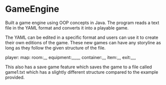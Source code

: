 # GameEngine
Built a game engine using OOP concepts in Java. The program reads a text file in the YAML format and converts it into a playable game.

The YAML can be edited in a specific format and users can use it to create their own editions of the game. These new games can have any storyline as long as they follow the given structure of the file.

 player:<player name>
 map:<map id>
 room:<id>,<name>,<description>,<hidden>
 equipment:<id>,<name>,<description>,<hidden>,<use action>,<use
 target>,<use result>,<use description>
 container:<id>,<name>,<description>,<hidden>
 item:<id>,<name>,<description>,<hidden>
 exit:<id>,<name>,<description>,<next room>,<hidden>

 This also has a save game feature which saves the game to a file called game1.txt which has a slightly different structure compared to the example provided.
